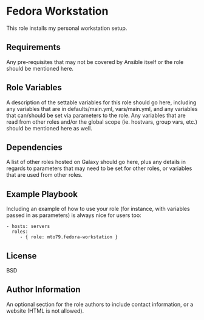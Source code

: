 Fedora Workstation
=========

This role installs my personal workstation setup.

Requirements
------------

Any pre-requisites that may not be covered by Ansible itself or the role should be mentioned here. 


Role Variables
--------------

A description of the settable variables for this role should go here, including any variables that are in defaults/main.yml, vars/main.yml, and any variables that can/should be set via parameters to the role. Any variables that are read from other roles and/or the global scope (ie. hostvars, group vars, etc.) should be mentioned here as well.

Dependencies
------------

A list of other roles hosted on Galaxy should go here, plus any details in regards to parameters that may need to be set for other roles, or variables that are used from other roles.

Example Playbook
----------------

Including an example of how to use your role (for instance, with variables passed in as parameters) is always nice for users too:

    - hosts: servers
      roles:
         - { role: mto79.fedora-workstation }

License
-------

BSD

Author Information
------------------

An optional section for the role authors to include contact information, or a website (HTML is not allowed).
